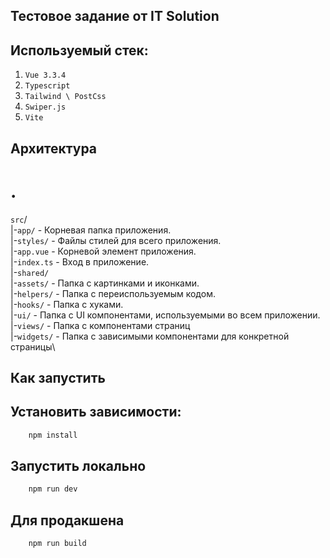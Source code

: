 ## Тестовое задание от IT Solution

## Используемый стек:
1. `Vue 3.3.4`
2. `Typescript`
3. `Tailwind \ PostCss`
4. `Swiper.js`
5. `Vite`

## Архитектура
# .
`src`/\
|-`app/` - Корневая папка приложения.\
    |-`styles/`  - Файлы стилей для всего приложения.\
    |-`app.vue`  - Корневой элемент приложения.\
    |-`index.ts` - Вход в приложение.\
|-`shared/`\
    |-`assets/` - Папка с картинками и иконками.\
    |-`helpers/` - Папка с переиспользуемым кодом.\
    |-`hooks/` - Папка с хуками.\
    |-`ui/` - Папка с UI компонентами, используемыми во всем приложении.\
|-`views/` - Папка с компонентами страниц\
|-`widgets/` - Папка с зависимыми компонентами для конкретной страницы\

## Как запустить

## Установить зависимости:
```sh
    npm install
```

## Запустить локально
```sh
    npm run dev
```

## Для продакшена
```sh
    npm run build
```
